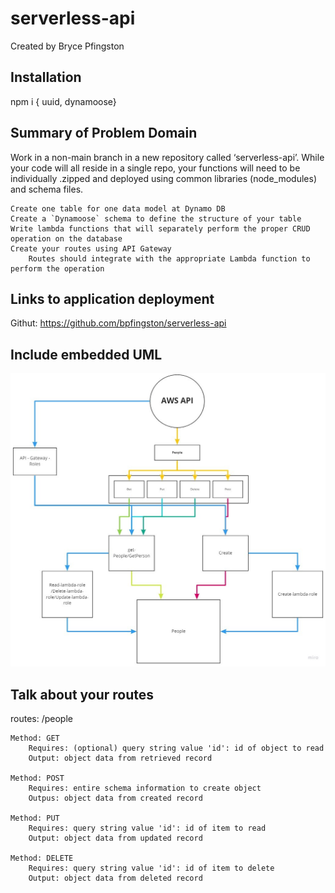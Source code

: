 # serverless-api

Created by Bryce Pfingston  

## Installation

npm i { uuid, dynamoose}  
  
## Summary of Problem Domain  

Work in a non-main branch in a new repository called ‘serverless-api’. While your code will all reside in a single repo, your functions will need to be individually .zipped and deployed using common libraries (node_modules) and schema files.

    Create one table for one data model at Dynamo DB
    Create a `Dynamoose` schema to define the structure of your table
    Write lambda functions that will separately perform the proper CRUD operation on the database
    Create your routes using API Gateway
        Routes should integrate with the appropriate Lambda function to perform the operation  

## Links to application deployment  

Githut: https://github.com/bpfingston/serverless-api  
  
## Include embedded UML  

![embedded UML](./images/serverless.jpg)

## Talk about your routes

routes: /people

    Method: GET  
        Requires: (optional) query string value 'id': id of object to read
        Output: object data from retrieved record

    Method: POST
        Requires: entire schema information to create object
        Outpus: object data from created record

    Method: PUT
        Requires: query string value 'id': id of item to read
        Output: object data from updated record

    Method: DELETE
        Requires: query string value 'id': id of item to delete
        Output: object data from deleted record
